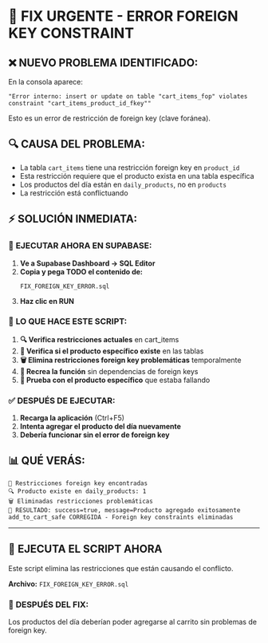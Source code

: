 # 🚨 FIX URGENTE - ERROR FOREIGN KEY CONSTRAINT

## ❌ **NUEVO PROBLEMA IDENTIFICADO:**
En la consola aparece:
```
"Error interno: insert or update on table "cart_items_fop" violates constraint "cart_items_product_id_fkey""
```

Esto es un error de restricción de foreign key (clave foránea).

## 🔍 **CAUSA DEL PROBLEMA:**
- La tabla `cart_items` tiene una restricción foreign key en `product_id`
- Esta restricción requiere que el producto exista en una tabla específica
- Los productos del día están en `daily_products`, no en `products`
- La restricción está conflictuando

## ⚡ **SOLUCIÓN INMEDIATA:**

### 🎯 **EJECUTAR AHORA EN SUPABASE:**

1. **Ve a Supabase Dashboard → SQL Editor**
2. **Copia y pega TODO el contenido de:**
   ```
   FIX_FOREIGN_KEY_ERROR.sql
   ```
3. **Haz clic en RUN**

### 🔧 **LO QUE HACE ESTE SCRIPT:**

1. **🔍 Verifica restricciones actuales** en cart_items
2. **🔎 Verifica si el producto específico existe** en las tablas
3. **🗑️ Elimina restricciones foreign key problemáticas** temporalmente
4. **🔄 Recrea la función** sin dependencias de foreign keys
5. **🧪 Prueba con el producto específico** que estaba fallando

### ✅ **DESPUÉS DE EJECUTAR:**

1. **Recarga la aplicación** (Ctrl+F5)
2. **Intenta agregar el producto del día nuevamente**
3. **Debería funcionar sin el error de foreign key**

## 📊 **QUÉ VERÁS:**

```
🔗 Restricciones foreign key encontradas
🔍 Producto existe en daily_products: 1
🗑️ Eliminadas restricciones problemáticas
🧪 RESULTADO: success=true, message=Producto agregado exitosamente
add_to_cart_safe CORREGIDA - Foreign key constraints eliminadas
```

---

## 🚀 **EJECUTA EL SCRIPT AHORA**

Este script elimina las restricciones que están causando el conflicto.

**Archivo:** `FIX_FOREIGN_KEY_ERROR.sql`

### 🎯 **DESPUÉS DEL FIX:**
Los productos del día deberían poder agregarse al carrito sin problemas de foreign key.
